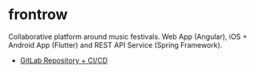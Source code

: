 # frontrow
Collaborative platform around music festivals. Web App (Angular), iOS + Android App (Flutter) and REST API Service (Spring Framework).

* [GitLab Repository + CI/CD](https://gitlab.com/diegosl/frontrow)
